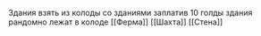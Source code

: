 Здания взять из колоды со зданиями заплатив 10 голды
здания рандомно лежат в колоде
[[Ферма]]
[[Шахта]]
[[Стена]]